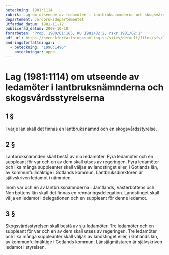 ```yaml
---
beteckning: 1981:1114
rubrik: Lag om utseende av ledamöter i lantbruksnämnderna och skogsvårdsstyrelserna
departement: Jordbruksdepartementet
utfardad_datum: 1981-11-12
publicerad_datum: 2008-10-10
forarbeten: "Prop. 1980/81:185, KU 1981/82:2, rskr 1981/82:1"
pdf_url: https://svenskforfattningssamling.se/sites/default/files/sfs/1981-11/SFS1981-1114.pdf
andringsforfattningar:
  - beteckning: "1990:1496"
    anteckningar: upph.
---
```


# Lag (1981:1114) om utseende av ledamöter i lantbruksnämnderna och skogsvårdsstyrelserna

## 1 §

I varje län skall det finnas en lantbruksnämnd och en skogsvårdsstyrelse.

## 2 §

Lantbruksnämnden skall bestå av nio ledamöter. Fyra ledamöter och en suppleant för var och en av dem skall utses av regeringen. Fyra ledamöter och lika många suppleanter skall väljas av landstinget eller, i Gotlands län, av kommunfullmäktige i Gotlands kommun. Lantbruksdirektören är självskriven ledamot i nämnden.

Inom var och en av lantbruksnämnderna i Jämtlands, Västerbottens och Norrbottens län skall det finnas en rennäringsdelegation. Landstinget skall välja en ledamot i delegationen och en suppleant för denne ledamot.

## 3 §

Skogsvårdsstyrelsen skall bestå av sju ledamöter. Tre ledamöter och en suppleant för var och en av dem skall utses av regeringen. Tre ledamöter och lika många suppleanter skall väljas av landstinget eller, i Gotlands län, av kommunfullmäktige i Gotlands kommun. Länsjägmästaren är självskriven ledamot i styrelsen.
